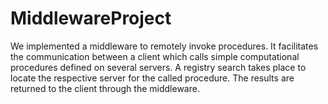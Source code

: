 # MiddlewareProject

We implemented a middleware to remotely invoke procedures. It facilitates the communication between a client which calls simple computational procedures defined on several servers. A registry search takes place to locate the respective server for the called procedure. The results are returned to the client through the middleware.
